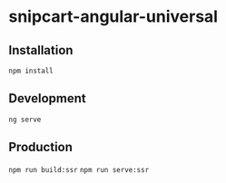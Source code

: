 # snipcart-angular-universal

## Installation
`npm install`

## Development
`ng serve`

## Production
`npm run build:ssr`
`npm run serve:ssr`